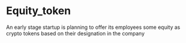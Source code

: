 # Equity_token
An early stage startup is planning to offer its employees some equity as crypto tokens based on their designation in the company
